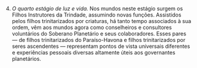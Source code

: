 ﻿4. *O quarto estágio de luz e vida.* Nos mundos neste estágio surgem os Filhos Instrutores da Trindade, assumindo novas funções. Assistidos pelos filhos trinitarizados por criaturas, há tanto tempo associados à sua ordem, vêm aos mundos agora como conselheiros e consultores voluntários do Soberano Planetário e seus colaboradores. Esses pares — de filhos trinitarizados do Paraíso-Havona e filhos trinitarizados por seres ascendentes — representam pontos de vista universais diferentes e experiências pessoais diversas altamente úteis aos governantes planetários.